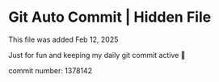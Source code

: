 # Git Auto Commit | Hidden File

This file was added Feb 12, 2025

Just for fun and keeping my daily git commit active 🤪

commit number: 1378142
